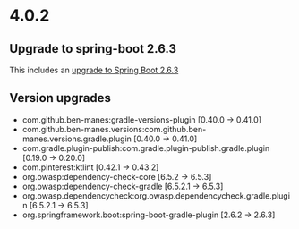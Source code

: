 # 4.0.2

## Upgrade to spring-boot 2.6.3 

This includes an [upgrade to Spring Boot 2.6.3](https://github.com/spring-projects/spring-boot/releases/tag/v2.6.3)

## Version upgrades
 - com.github.ben-manes:gradle-versions-plugin [0.40.0 -> 0.41.0]
 - com.github.ben-manes.versions:com.github.ben-manes.versions.gradle.plugin [0.40.0 -> 0.41.0]
 - com.gradle.plugin-publish:com.gradle.plugin-publish.gradle.plugin [0.19.0 -> 0.20.0]
 - com.pinterest:ktlint [0.42.1 -> 0.43.2]
 - org.owasp:dependency-check-core [6.5.2 -> 6.5.3]
 - org.owasp:dependency-check-gradle [6.5.2.1 -> 6.5.3]
 - org.owasp.dependencycheck:org.owasp.dependencycheck.gradle.plugin [6.5.2.1 -> 6.5.3]
 - org.springframework.boot:spring-boot-gradle-plugin [2.6.2 -> 2.6.3]


